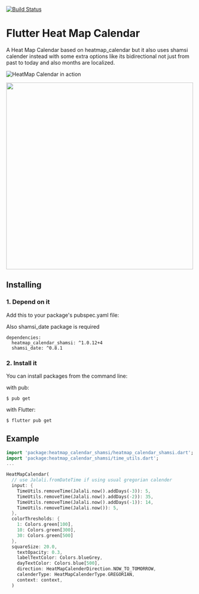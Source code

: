 [![Build Status](https://travis-ci.org/pedrohff/flutter_heatmap_calendar.svg?branch=master)](https://travis-ci.org/pedrohff/flutter_heatmap_calendar)
# Flutter Heat Map Calendar
A Heat Map Calendar based on heatmap_calendar but it also uses shamsi calender instead with some extra options like its bidirectional not just from past to today and also months are localized.

![HeatMap Calendar in action](https://thumbs.gfycat.com/ImmaculateRequiredLarva.webp)

<img src="https://github.com/omidh28/flutter_heatmap_calender_shamsi/blob/master/screenshots/screenshot_01.png?raw=true" height="500">


## Installing

### 1. Depend on it
Add this to your package's pubspec.yaml file:

Also shamsi_date package is required

```
dependencies:
  heatmap_calendar_shamsi: ^1.0.12+4
  shamsi_date: ^0.8.1
```

### 2. Install it
You can install packages from the command line:

with pub:

```shell
$ pub get
```

with Flutter:

```shell
$ flutter pub get
```

## Example
```dart
import 'package:heatmap_calendar_shamsi/heatmap_calendar_shamsi.dart';
import 'package:heatmap_calendar_shamsi/time_utils.dart';
...

HeatMapCalendar(
  // use Jalali.fromDateTime if using usual gregorian calender
  input: {
    TimeUtils.removeTime(Jalali.now().addDays(-3)): 5,
    TimeUtils.removeTime(Jalali.now().addDays(-2)): 35,
    TimeUtils.removeTime(Jalali.now().addDays(-1)): 14,
    TimeUtils.removeTime(Jalali.now()): 5,
  },
  colorThresholds: {
    1: Colors.green[100],
    10: Colors.green[300],
    30: Colors.green[500]
  },
  squareSize: 20.0,
    textOpacity: 0.3,
    labelTextColor: Colors.blueGrey,
    dayTextColor: Colors.blue[500],
    direction: HeatMapCalenderDirection.NOW_TO_TOMORROW,
    calenderType: HeatMapCalenderType.GREGORIAN,
    context: context,
  )
```
